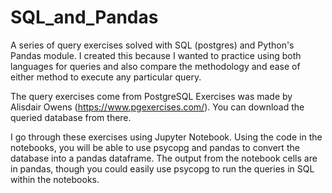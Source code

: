 # SQL_and_Pandas
A series of query exercises solved with SQL (postgres) and Python's Pandas module. I created this because I wanted to
practice using both languages for queries and also compare the methodology and ease of either method to execute any particular query.

The query exercises come from PostgreSQL Exercises was made by Alisdair Owens (https://www.pgexercises.com/). You can download the queried database from there.

I go through these exercises using Jupyter Notebook. Using the code in the notebooks, you will be able to
use psycopg and pandas to convert the database into a pandas dataframe. The output from the notebook cells are
in pandas, though you could easily use psycopg to run the queries in SQL within the notebooks.
